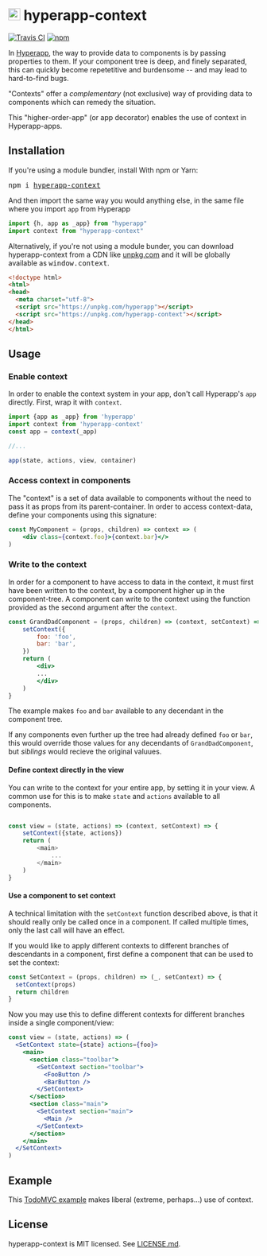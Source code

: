 # <img height=24 src=https://cdn.rawgit.com/JorgeBucaran/f53d2c00bafcf36e84ffd862f0dc2950/raw/882f20c970ff7d61aa04d44b92fc3530fa758bc0/Hyperapp.svg> hyperapp-context 

[![Travis CI](https://api.travis-ci.org/zaceno/hyperapp-context.svg?branch=master)](https://travis-ci.org/zaceno/hyperapp-context) [![npm](https://img.shields.io/npm/v/hyperapp-context.svg)](https://www.npmjs.org/package/hyperapp-context)

In [Hyperapp](https://hyperapp.js.org), the way to provide data to components is by passing properties to them. If your component tree is deep, and finely separated, this can quickly become repetetitive and burdensome -- and may lead to hard-to-find bugs.

"Contexts" offer a *complementary* (not exclusive) way of providing data to components which can remedy the situation.

This "higher-order-app" (or app decorator) enables the use of context in Hyperapp-apps.

## Installation

If you're using a module bundler, install With npm or Yarn:

<pre>
npm i <a href=https://www.npmjs.com/package/hyperapp-context>hyperapp-context</a>
</pre>

And then import the same way you would anything else, in the same file where you import `app` from Hyperapp

```js
import {h, app as _app} from "hyperapp"
import context from "hyperapp-context"
```

Alternatively, if you're not using a module bunder, you can download hyperapp-context from a CDN like [unpkg.com](https://unpkg.com/hyperapp-context) and it will be globally available as <samp>window.context</samp>.

```html
<!doctype html>
<html>
<head>
  <meta charset="utf-8">
  <script src="https://unpkg.com/hyperapp"></script>
  <script src="https://unpkg.com/hyperapp-context"></script>
</head>
</html>
```

## Usage

### Enable context

In order to enable the context system in your app, don't call Hyperapp's `app` directly. First, wrap it with `context`.

```js
import {app as _app} from 'hyperapp'
import context from 'hyperapp-context'
const app = context(_app)

//...

app(state, actions, view, container)
```

### Access context in components

The "context" is a set of data available to components without the need to pass it as props from its parent-container. In order to access context-data, define your components using this signature:

```jsx
const MyComponent = (props, children) => context => (
    <div class={context.foo}>{context.bar}</>
)
```

### Write to the context

In order for a component to have access to data in the context, it must first have been written to the context, by a component higher up in the component-tree. A component can write to the context using the function provided as the second argument after the `context`.

```jsx
const GrandDadComponent = (props, children) => (context, setContext) => {
    setContext({
        foo: 'foo',
        bar: 'bar',
    })
    return (
        <div>
        ...
        </div>
    )
}
```

The example makes `foo` and `bar` available to any decendant in the component tree.

If any components even further up the tree had already defined `foo` or `bar`, this would override those values for any decendants of `GrandDadComponent`, but *siblings* would recieve the original valuues.

#### Define context directly in the view

You can write to the context for your entire app, by setting it in your view. A common use for this is to make `state` and `actions` available to all components.

```js

const view = (state, actions) => (context, setContext) => {
    setContext({state, actions})
    return (
        <main>
            ...
        </main>
    )
}

```

#### Use a component to set context

A technical limitation with the `setContext` function described above, is that it should really only be called once in a component. If called multiple times, only the last call will have an effect.

If you would like to apply different contexts to different branches of descendants in a component, first define a component that can be used to set the context:

```js
const SetContext = (props, children) => (_, setContext) => {
  setContext(props)
  return children
}

```

Now you may use this to define different contexts for different branches inside a single component/view:

```jsx
const view = (state, actions) => (
  <SetContext state={state} actions={foo}>
    <main>
      <section class="toolbar">
        <SetContext section="toolbar">
          <FooButton />
          <BarButton />
        </SetContext>
      </section>
      <section class="main">
        <SetContext section="main">
          <Main />
        </SetContext>
      </section>
    </main>
  </SetContext>
)
```

## Example

This [TodoMVC example](https://codepen.io/zaceno/pen/gvGgQP?editors=0010) makes liberal (extreme, perhaps...) use of context.

## License

hyperapp-context is MIT licensed. See [LICENSE.md](./LICENSE.md).
